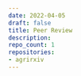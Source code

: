 ```yaml
---
date: 2022-04-05
draft: false
title: Peer Review
description:
repo_count: 1
repositories:
- agrirxiv
---
```



